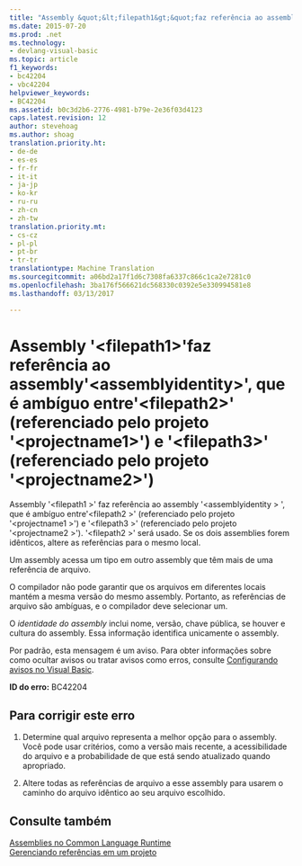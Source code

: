 ```yaml
---
title: "Assembly &quot;&lt;filepath1&gt;&quot;faz referência ao assembly&quot;&lt;assemblyidentity&gt;&quot;, que é ambíguo entre&quot;&lt;filepath2&gt;&quot; (referenciado pelo projeto &quot;&lt;projectname1&gt;&quot;) e &quot;&lt;filepath3&gt;&quot; (referenciado pelo projeto &quot;&lt;projectname2&gt;&quot;) | Documentos do Microsoft"
ms.date: 2015-07-20
ms.prod: .net
ms.technology:
- devlang-visual-basic
ms.topic: article
f1_keywords:
- bc42204
- vbc42204
helpviewer_keywords:
- BC42204
ms.assetid: b0c3d2b6-2776-4981-b79e-2e36f03d4123
caps.latest.revision: 12
author: stevehoag
ms.author: shoag
translation.priority.ht:
- de-de
- es-es
- fr-fr
- it-it
- ja-jp
- ko-kr
- ru-ru
- zh-cn
- zh-tw
translation.priority.mt:
- cs-cz
- pl-pl
- pt-br
- tr-tr
translationtype: Machine Translation
ms.sourcegitcommit: a06bd2a17f1d6c7308fa6337c866c1ca2e7281c0
ms.openlocfilehash: 3ba176f566621dc568330c0392e5e330994581e8
ms.lasthandoff: 03/13/2017

---
```

# <a name="assembly-39ltfilepath1gt39-references-assembly-39ltassemblyidentitygt39-which-is-ambiguous-between-39ltfilepath2gt39-referenced-by-project-39ltprojectname1gt39-and-39ltfilepath3gt39-referenced-by-project-39ltprojectname2gt39"></a>Assembly '&lt;filepath1&gt;'faz referência ao assembly'&lt;assemblyidentity&gt;', que é ambíguo entre'&lt;filepath2&gt;' (referenciado pelo projeto '&lt;projectname1&gt;') e '&lt;filepath3&gt;' (referenciado pelo projeto '&lt;projectname2&gt;')
Assembly '\<filepath1 >' faz referência ao assembly '\<assemblyidentity > ', que é ambíguo entre'\<filepath2 >' (referenciado pelo projeto '\<projectname1 >') e '\<filepath3 >' (referenciado pelo projeto '\<projectname2 >'). '\<filepath2 >' será usado. Se os dois assemblies forem idênticos, altere as referências para o mesmo local.  
  
 Um assembly acessa um tipo em outro assembly que têm mais de uma referência de arquivo.  
  
 O compilador não pode garantir que os arquivos em diferentes locais mantém a mesma versão do mesmo assembly. Portanto, as referências de arquivo são ambíguas, e o compilador deve selecionar um.  
  
 O *identidade do assembly* inclui nome, versão, chave pública, se houver e cultura do assembly. Essa informação identifica unicamente o assembly.  
  
 Por padrão, esta mensagem é um aviso. Para obter informações sobre como ocultar avisos ou tratar avisos como erros, consulte [Configurando avisos no Visual Basic](https://docs.microsoft.com/visualstudio/ide/configuring-warnings-in-visual-basic).  
  
 **ID do erro:** BC42204  
  
## <a name="to-correct-this-error"></a>Para corrigir este erro  
  
1.  Determine qual arquivo representa a melhor opção para o assembly. Você pode usar critérios, como a versão mais recente, a acessibilidade do arquivo e a probabilidade de que está sendo atualizado quando apropriado.  
  
2.  Altere todas as referências de arquivo a esse assembly para usarem o caminho do arquivo idêntico ao seu arquivo escolhido.  
  
## <a name="see-also"></a>Consulte também  
 [Assemblies no Common Language Runtime](https://msdn.microsoft.com/library/k3677y81)  
 [Gerenciando referências em um projeto](https://docs.microsoft.com/visualstudio/ide/managing-references-in-a-project)
